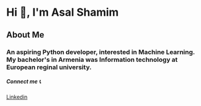 # Hi 🙋, I'm Asal Shamim

## About Me

### An aspiring Python developer, interested in Machine Learning. My bachelor's in Armenia was Information technology at European reginal university.

##### Connect me 📞
[Linkedin](https://www.linkedin.com/in/asal-s-6a19891b6/)

